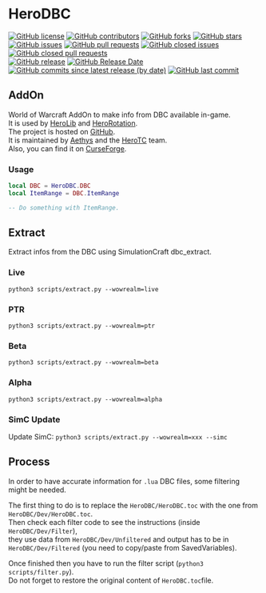 # HeroDBC

[![GitHub license](https://img.shields.io/badge/license-EUPL-blue.svg)](https://raw.githubusercontent.com/herotc/hero-dbc/master/LICENSE)
[![GitHub contributors](https://img.shields.io/github/contributors/herotc/hero-dbc)](https://github.com/herotc/hero-dbc/graphs/contributors)
[![GitHub forks](https://img.shields.io/github/forks/herotc/hero-dbc.svg)](https://github.com/herotc/hero-dbc/network)
[![GitHub stars](https://img.shields.io/github/stars/herotc/hero-dbc.svg)](https://github.com/herotc/hero-dbc/stargazers)\
[![GitHub issues](https://img.shields.io/github/issues/herotc/hero-dbc.svg)](https://github.com/herotc/hero-dbc/issues?q=is%3Aopen+is%3Aissue)
[![GitHub pull requests](https://img.shields.io/github/issues-pr/herotc/hero-dbc)](https://github.com/herotc/hero-dbc/pulls?q=is%3Aopen+is%3Apr)
[![GitHub closed issues](https://img.shields.io/github/issues-closed/herotc/hero-dbc)](https://github.com/herotc/hero-dbc/issues?q=is%3Aissue+is%3Aclosed)
[![GitHub closed pull requests](https://img.shields.io/github/issues-pr-closed/herotc/hero-dbc)](https://github.com/herotc/hero-dbc/pulls?q=is%3Apr+is%3Aclosed)\
[![GitHub release](https://img.shields.io/github/v/release/herotc/hero-dbc)](https://github.com/herotc/hero-dbc/releases)
[![GitHub Release Date](https://img.shields.io/github/release-date/herotc/hero-dbc)](https://github.com/herotc/hero-dbc/releases)
[![GitHub commits since latest release (by date)](https://img.shields.io/github/commits-since/herotc/hero-dbc/latest)](https://github.com/herotc/hero-dbc/commits/master)
[![GitHub last commit](https://img.shields.io/github/last-commit/herotc/hero-dbc)](https://github.com/herotc/hero-dbc/commits/master)

## AddOn

World of Warcraft AddOn to make info from DBC available in-game.\
It is used by [HeroLib](https://github.com/herotc/hero-lib) and [HeroRotation](https://github.com/herotc/hero-rotation).\
The project is hosted on [GitHub](https://github.com/herotc/hero-dbc).\
It is maintained by [Aethys](https://github.com/aethys256/) and the [HeroTC](https://github.com/herotc) team.\
Also, you can find it on [CurseForge](https://www.curseforge.com/wow/addons/herodbc).

### Usage

```lua
local DBC = HeroDBC.DBC
local ItemRange = DBC.ItemRange

-- Do something with ItemRange.
```

## Extract

Extract infos from the DBC using SimulationCraft dbc_extract.

### Live

`python3 scripts/extract.py --wowrealm=live`

### PTR

`python3 scripts/extract.py --wowrealm=ptr`

### Beta

`python3 scripts/extract.py --wowrealm=beta`

### Alpha

`python3 scripts/extract.py --wowrealm=alpha`

### SimC Update

Update SimC: `python3 scripts/extract.py --wowrealm=xxx --simc`

## Process

In order to have accurate information for `.lua` DBC files, some filtering might be needed.

The first thing to do is to replace the `HeroDBC/HeroDBC.toc` with the one from `HeroDBC/Dev/HeroDBC.toc`.  
Then check each filter code to see the instructions (inside `HeroDBC/Dev/Filter`),  
they use data from `HeroDBC/Dev/Unfiltered` and output has to be in `HeroDBC/Dev/Filtered` (you need to copy/paste from SavedVariables).

Once finished then you have to run the filter script (`python3 scripts/filter.py`).  
Do not forget to restore the original content of `HeroDBC.toc`file.
